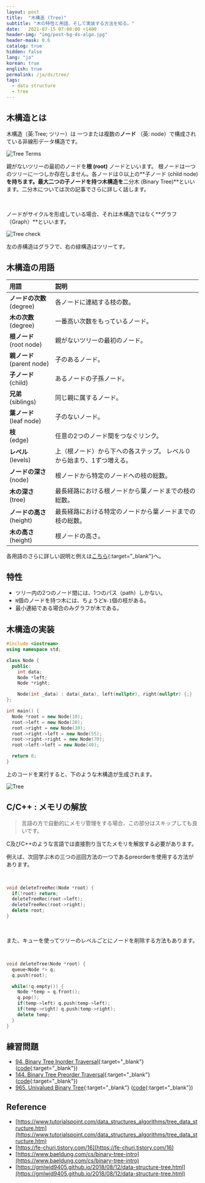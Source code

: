 ```yaml
---
layout: post
title:  "木構造 (Tree)"
subtitle: "木の特性と用語、そして実装する方法を知る。"
date:   2021-07-15 07:00:00 +1400
header-img: "img/post-bg-ds-algo.jpg"
header-mask: 0.6
catalog: true
hidden: false
lang: "ja"
korean: true
english: true
permalink: /ja/ds/tree/
tags:
  - data structure  
  - tree
---
```


<style>
tr td:first-child {
    white-space: nowrap;
}
</style>

## 木構造とは

木構造（英:Tree; ツリー）は 一つまたは複数の**ノード** （英: node）で構成されている非線形データ構造です。

![Tree Terms](/img/in-post/ds-algo/tree/tree-terms.svg)

親がないツリーの最初のノードを**根 (root)** ノードといいます。 根ノードは一つのツリーに一つしか存在しません。各ノードは０以上の**子ノード (child node)**を持ちます。最大二つの子ノードを持つ木構造を**二分木 (Binary Tree)**といいます。二分木については次の記事でさらに詳しく話します。

<br>

ノードがサイクルを形成している場合、それは木構造ではなく**グラフ（Graph）**といいます。

![Tree check](/img/in-post/ds-algo/tree/tree-cycle.svg)

左の赤構造はグラフで、右の緑構造はツリーてす。

## 木構造の用語

| 用語  | 説明  |
|:-----|:-----|
| **ノードの次数**<br>(degree) | 各ノードに連結する枝の数。 |
| **木の次数**<br>(degree) | 一番高い次数をもっているノード。 |
| **根ノード**<br>(root node) | 親がないツリーの最初のノード。 |
| **親ノード**<br>(parent node) | 子のあるノード。 |
| **子ノード**<br>(child) | あるノードの子孫ノード。 |
| **兄弟**<br>(siblings) | 同じ親に属するノード。 |
| **葉ノード**<br>(leaf node) | 子のないノード。 |
| **枝**<br>(edge) | 任意の2つのノード間をつなぐリンク。 |
| **レベル**<br>(levels) | 上（根ノード）から下への各ステップ。 レベル０から始まり、1ずつ増える。|
| **ノードの深さ**<br>(node)| 根ノードから特定のノードへの枝の総数。 |
| **木の深さ**<br>(tree) | 最長経路における根ノードから葉ノードまでの枝の総数。|
| **ノードの高さ**<br>(height) | 最長経路における特定のノードから葉ノードまでの枝の総数。|
| **木の高さ**<br>(height)| 根ノードの高さ。|  

各用語のさらに詳しい説明と例えは[こちら](https://www.gatevidyalay.com/tree-data-structure-tree-terminology/){:target="_blank"}へ。

## 特性
- ツリー内の2つのノード間には、1つのパス（path）しかない。
- `N`個のノードを持つ木には、ちょうど`N-1`個の枝がある。
- 最小連結である場合のみグラフが木である。

## 木構造の実装

```cpp
#include <iostream>
using namespace std;

class Node {
  public:
    int data;
    Node *left;
    Node *right;

    Node(int _data) : data(_data), left(nullptr), right(nullptr) {;} 
};

int main() {
  Node *root = new Node(10);
  root->left = new Node(20);
  root->right = new Node(30);
  root->right->left = new Node(55);
  root->right->right = new Node(70);
  root->left->left = new Node(40);

  return 0;
}
```

上のコードを実行すると、下のような木構造が生成されます。

![Tree](/img/in-post/ds-algo/tree/tree-output.jpg)

## C/C++ : メモリの解放

> 言語の方で自動的にメモリ管理をする場合、この部分はスキップしても良いです。

C及びC++のような言語では直接割り当てたメモリを解放する必要があります。

例えば、次回学ぶ木の三つの巡回方法の一つであるpreorderを使用する方法があります。

<br>

```cpp
void deleteTreeRec(Node *root) {
  if(!root) return;
  deleteTreeRec(root->left);
  deleteTreeRec(root->right);
  delete root;
}
```

<br>

また、キューを使ってツリーのレベルごとにノードを削除する方法もあります。

<br>

```cpp
void deleteTree(Node *root) {
  queue<Node *> q;
  q.push(root);

  while(!q.empty()) {
    Node *temp = q.front();
    q.pop();
    if(temp->left) q.push(temp->left);
    if(temp->right) q.push(temp->right);
    delete temp;
  }
}
```

## 練習問題
- [94. Binary Tree Inorder Traversal](https://leetcode.com/problems/binary-tree-inorder-traversal/){:target="_blank"} ([code](https://github.com/yuueu/cp/tree/leetcode/easy/94){:target="_blank"})
- [144. Binary Tree Preorder Traversal](https://leetcode.com/problems/binary-tree-preorder-traversal/){:target="_blank"} ([code](https://github.com/yuueu/cp/tree/leetcode/easy/144){:target="_blank"})
- [965. Univalued Binary Tree](https://leetcode.com/problems/univalued-binary-tree/){:target="_blank"} ([code](https://github.com/yuueu/cp/tree/leetcode/easy/965/965.cpp){:target="_blank"})

## Reference
- [https://www.tutorialspoint.com/data_structures_algorithms/tree_data_structure.htm](https://www.tutorialspoint.com/data_structures_algorithms/tree_data_structure.htm)
- [https://fe-churi.tistory.com/16](https://fe-churi.tistory.com/16)
- [https://www.baeldung.com/cs/binary-tree-intro](https://www.baeldung.com/cs/binary-tree-intro)
- [https://gmlwjd9405.github.io/2018/08/12/data-structure-tree.html](https://gmlwjd9405.github.io/2018/08/12/data-structure-tree.html)
